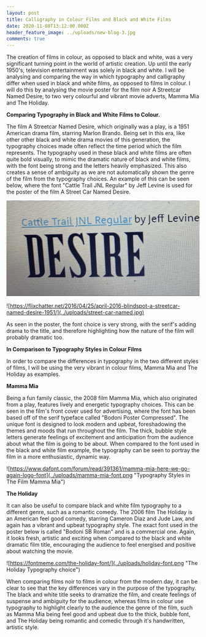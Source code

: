 ```yaml
---
layout: post
title: Calligraphy in Colour Films and Black and White Films
date: 2020-11-08T13:12:00.000Z
header_feature_image: ../uploads/new-blog-3.jpg
comments: true
---
```

The creation of films in colour, as opposed to black and white, was a very significant turning point in the world of artistic creation. Up until the early 1950's, television entertainment was solely in black and white. I will be analysing and comparing the way in which typography and calligraphy differ when used in black and white films, as opposed to films in colour. I will do this by analysing the movie poster for the film noir A Streetcar Named Desire, to two very colourful and vibrant movie adverts, Mamma Mia and The Holiday.

**Comparing Typography in Black and White Films to Colour.**

The film A Streetcar Named Desire, which originally was a play, is a 1951 American drama film, starring Marlon Brando. Being set in this era, like other other black and white drama movies of this generation, the typography choices made often reflect the time period which the film represents. The typography used in these black and white films are often quite bold visually, to mimic the dramatic nature of black and white films, with the font being strong and the letters heavily emphasized. This also creates a sense of ambiguity as we are not automatically shown the genre of the film from the typography choices. An example of this can be seen below, where the font "Cattle Trail JNL Regular" by Jeff Levine is used for the poster of the film A Street Car Named Desire. 

![](../uploads/thumbnail_img_5754.png "The typography used to promote the film noir A Street Car Named Desire")

![https://flixchatter.net/2016/04/25/april-2016-blindspot-a-streetcar-named-desire-1951/](../uploads/street-car-named.jpg)

As seen in the poster, the font choice is very strong, with the serif's adding drama to the title, and therefore highlighting how the nature of the film will probably dramatic too.

**In Comparison to Typography Styles in Colour Films**

In order to compare the differences in typography in the two different styles of films, I will be using the very vibrant in colour films, Mamma Mia and The Holiday as examples.

**Mamma Mia**

Being a fun family classic, the 2008 film Mamma Mia, which also originated from a play, features lively and energetic typography choices. This can be seen in the film's front cover used for advertising, where the font has been based off of the serif typeface called "Bodoni Poster Compressed". The unique font is designed to look modern and upbeat, foreshadowing the themes and moods that run throughout the film. The thick, bubble style letters generate feelings of excitement and anticipation from the audience about what the film is going to be about. When compared to the font used in the black and white film example, the typography can be seen to portray the film in a more enthusiastic, dynamic way.

![https://www.dafont.com/forum/read/391361/mamma-mia-here-we-go-again-logo-font](../uploads/mamma-mia-font.png "Typography Styles in The Film Mamma Mia")

**The Holiday**

It can also be useful to compare black and white film typography to a different genre, such as a romantic comedy. The 2006 film The Holiday is an American feel good comedy, starring Cameron Diaz and Jude Law, and again has a vibrant and upbeat typography style. The exact font used in the poster below is called "Bodoni SB Roman" and is  a commercial one. Again, it looks fresh, artistic and exciting when compared to the black and white dramatic film title, encouraging the audience to feel energised and positive about watching the movie.

![https://fontmeme.com/the-holiday-font/](../uploads/holiday-font.png "The Holiday Typography choice")

When comparing films noir to films in colour from the modern day, it can be clear to see that the key differences vary in the purpose of the typography. The black and white title seeks to dramatize the film, and create feelings of suspense and ambiguity for the audience, whereas films in colour use typography to highlight clearly to the audience the genre of the film, such as Mamma Mia being feel good and upbeat due to the thick, bubble font, and The Holiday being romantic and comedic through it's handwritten, artistic style.